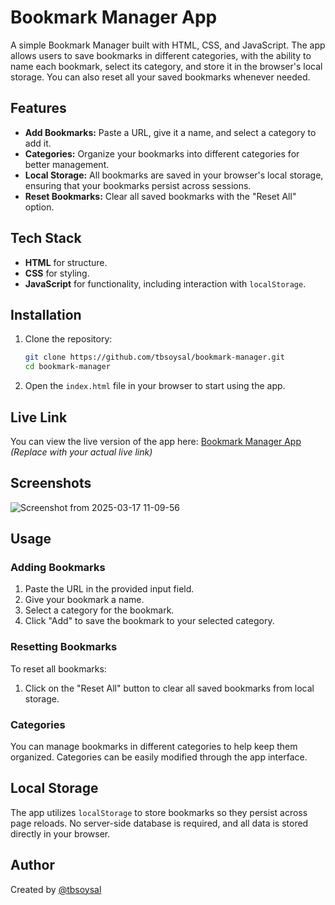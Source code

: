 
# Bookmark Manager App

A simple Bookmark Manager built with HTML, CSS, and JavaScript. The app allows users to save bookmarks in different categories, with the ability to name each bookmark, select its category, and store it in the browser's local storage. You can also reset all your saved bookmarks whenever needed.

## Features

- **Add Bookmarks:** Paste a URL, give it a name, and select a category to add it.
- **Categories:** Organize your bookmarks into different categories for better management.
- **Local Storage:** All bookmarks are saved in your browser's local storage, ensuring that your bookmarks persist across sessions.
- **Reset Bookmarks:** Clear all saved bookmarks with the "Reset All" option.

## Tech Stack

- **HTML** for structure.
- **CSS** for styling.
- **JavaScript** for functionality, including interaction with `localStorage`.

## Installation

1. Clone the repository:

   ```bash
   git clone https://github.com/tbsoysal/bookmark-manager.git
   cd bookmark-manager
   ```

2. Open the `index.html` file in your browser to start using the app.

## Live Link

You can view the live version of the app here: [Bookmark Manager App]([https://tbsoysal.github.io/bookmark](https://tbsoysal.github.io/bookmark-manager/)) *(Replace with your actual live link)*

## Screenshots

![Screenshot from 2025-03-17 11-09-56](https://github.com/user-attachments/assets/d4f8935c-fe51-4941-afa1-ee891cb00f0a)

## Usage

### Adding Bookmarks

1. Paste the URL in the provided input field.
2. Give your bookmark a name.
3. Select a category for the bookmark.
4. Click "Add" to save the bookmark to your selected category.

### Resetting Bookmarks

To reset all bookmarks:

1. Click on the "Reset All" button to clear all saved bookmarks from local storage.

### Categories

You can manage bookmarks in different categories to help keep them organized. Categories can be easily modified through the app interface.

## Local Storage

The app utilizes `localStorage` to store bookmarks so they persist across page reloads. No server-side database is required, and all data is stored directly in your browser.

## Author

Created by [@tbsoysal](https://github.com/tbsoysal)
